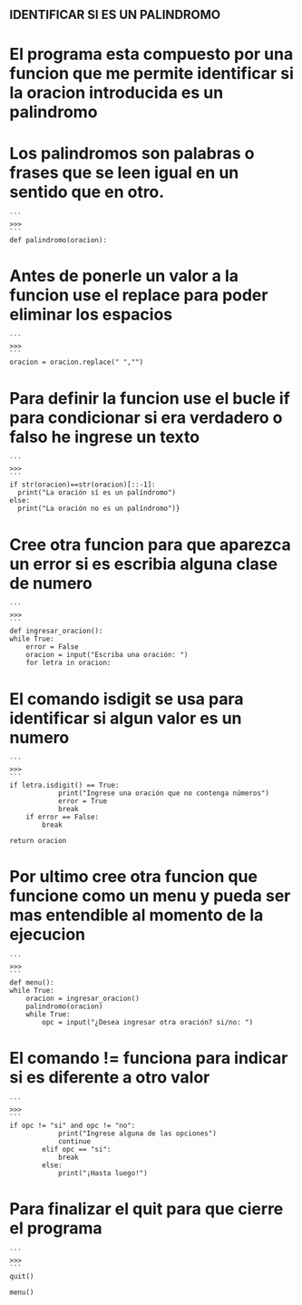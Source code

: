 ## IDENTIFICAR SI ES UN PALINDROMO ##
# El programa esta compuesto por una funcion que me permite identificar si la oracion introducida es un palindromo

# Los palindromos son palabras o frases que se leen igual en un sentido que en otro.
    ``` 
    >>> 
    ```   
    def palindromo(oracion):

# Antes de ponerle un valor a la funcion use el replace para poder eliminar los espacios    
    ``` 
    >>> 
    ```   
    oracion = oracion.replace(" ","")

# Para definir la funcion use el bucle if para condicionar si era verdadero o falso he ingrese un texto
    ``` 
    >>> 
    ```   
    if str(oracion)==str(oracion)[::-1]:
      print("La oración sí es un palíndromo")
    else:
      print("La oración no es un palíndromo")}

# Cree otra funcion para que aparezca un error si es escribia alguna clase de numero 
    ``` 
    >>> 
    ```  
    def ingresar_oracion():  
    while True:
        error = False
        oracion = input("Escriba una oración: ")
        for letra in oracion:
# El comando isdigit se usa para identificar si algun valor es un numero
    ``` 
    >>> 
    ```          
    if letra.isdigit() == True:
                print("Ingrese una oración que no contenga números")
                error = True
                break
        if error == False:
            break

    return oracion
  
# Por ultimo cree otra funcion que funcione como un menu y pueda ser mas entendible al momento de la ejecucion 
    ``` 
    >>> 
    ```    
    def menu():
    while True:
        oracion = ingresar_oracion()
        palindromo(oracion)
        while True:
            opc = input("¿Desea ingresar otra oración? si/no: ")
# El comando != funciona para indicar si es diferente a otro valor  
    ``` 
    >>> 
    ```           
    if opc != "si" and opc != "no":
                print("Ingrese alguna de las opciones")
                continue
            elif opc == "si":
                break
            else:
                print("¡Hasta luego!")
# Para finalizar el quit para que cierre el programa
    ``` 
    >>> 
    ```               
    quit()

    menu()
